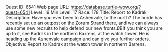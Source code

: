 Quest ID: 6541
Web page URL: https://database.turtle-wow.org/?quest=6541
Level: 19
Min Level: 17
Race: 178
Title: Report to Kadrak
Description: Have you ever been to Ashenvale, to the north? The horde has recently set up an outpost on the Zoram Strand there, and we can always use some new recruits to help defend our new fronts.$B$BIf you think you are up to it, see Kadrak in the northern Barrens, at the watch tower. He is heading up the Ashenvale campaign and can give you further orders.
Objective: Report to Kadrak at the watch tower in northern Barrens.
